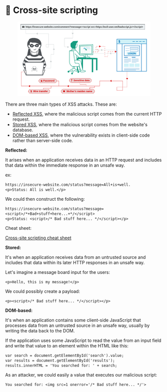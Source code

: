 # 🎌 Cross-site scripting

<figure><img src="../../../.gitbook/assets/image (1) (1) (1) (1) (1) (1) (1) (1) (1) (1) (1) (1) (1) (1) (1) (1) (1) (1) (1) (1) (1) (1) (1) (1) (1) (1) (1) (1) (1).png" alt=""><figcaption></figcaption></figure>

There are three main types of XSS attacks. These are:

* [Reflected XSS](https://portswigger.net/web-security/cross-site-scripting#reflected-cross-site-scripting), where the malicious script comes from the current HTTP request.
* [Stored XSS](https://portswigger.net/web-security/cross-site-scripting#stored-cross-site-scripting), where the malicious script comes from the website's database.
* [DOM-based XSS](https://portswigger.net/web-security/cross-site-scripting#dom-based-cross-site-scripting), where the vulnerability exists in client-side code rather than server-side code.

**Reflected:**

It arises when an application receives data in an HTTP request and includes that data within the immediate response in an unsafe way.

ex:

```
https://insecure-website.com/status?message=All+is+well.
<p>Status: All is well.</p>
```

We could then construct the following:

```
https://insecure-website.com/status?message=<script>/*+Bad+stuff+here...+*/</script>
<p>Status: <script>/* Bad stuff here... */</script></p>
```

Cheat sheet:

[Cross-site scripting cheat sheet](https://portswigger.net/web-security/cross-site-scripting/cheat-sheet)

**Stored:**

It's when an application receives data from an untrusted source and includes that data within its later HTTP responses in an unsafe way.

Let's imagine a message board input for the users:

```
<p>Hello, this is my message!</p>
```

We could possibly create a payload:

```
<p><script>/* Bad stuff here... */</script></p>
```

**DOM-based:**

It's when an application contains some client-side JavaScript that processes data from an untrusted source in an unsafe way, usually by writing the data back to the DOM.

If the application uses some JavaScript to read the value from an input field and write that value to an element within the HTML like this:

```
var search = document.getElementById('search').value;
var results = document.getElementById('results');
results.innerHTML = 'You searched for: ' + search;
```

As an attacker, we could easily a value that executes our malicious script:

```
You searched for: <img src=1 onerror='/* Bad stuff here... */'>
```
